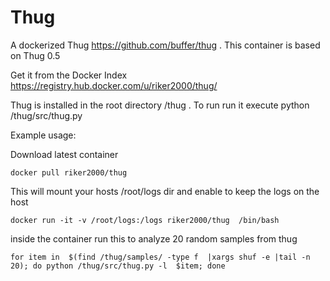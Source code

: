 Thug
====

A dockerized Thug https://github.com/buffer/thug . This container is based on Thug 0.5

Get it from the Docker Index https://registry.hub.docker.com/u/riker2000/thug/

Thug is installed in the root directory /thug . To run run it execute python /thug/src/thug.py

Example usage:

Download latest container

    docker pull riker2000/thug

This will mount your hosts /root/logs dir and enable to keep the logs on the host

    docker run -it -v /root/logs:/logs riker2000/thug  /bin/bash

inside the container run this to analyze 20 random samples from thug 

    for item in  $(find /thug/samples/ -type f  |xargs shuf -e |tail -n 20); do python /thug/src/thug.py -l  $item; done

	

